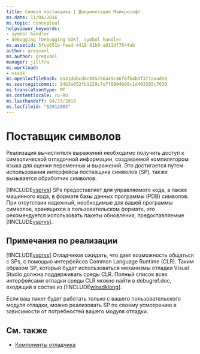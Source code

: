 ```yaml
---
title: Символ поставщика | Документация Майкрософт
ms.date: 11/04/2016
ms.topic: conceptual
helpviewer_keywords:
- symbol handler
- debugging [Debugging SDK], symbol handler
ms.assetid: 5fce651b-fead-4418-81b0-a011df7644ab
author: gregvanl
ms.author: gregvanl
manager: jillfra
ms.workload:
- vssdk
ms.openlocfilehash: ea31d6bcd8c055756a49c46f8fb4b3f377aaade8
ms.sourcegitcommit: 94b3a052fb1229c7e7f8804b09c1d403385c7630
ms.translationtype: MT
ms.contentlocale: ru-RU
ms.lasthandoff: 04/23/2019
ms.locfileid: "62912903"
---
```

# <a name="symbol-provider"></a>Поставщик символов
Реализация вычислителя выражений необходимо получить доступ к символической отладочной информации, создаваемой компилятором языка для оценки переменных и выражений. Это достигается путем использования интерфейсы поставщика символов (SP), также вызывается обработчик символов.

 [!INCLUDE[vsprvs](../../code-quality/includes/vsprvs_md.md)] SPs предоставляет для управляемого кода, а также машинного кода, в формате базы данных программы (PDB) символов. При отсутствии надежный, необходимые для вашей программы символов, хранящихся в пользовательском формате, это рекомендуется использовать пакеты обновления, предоставляемые [!INCLUDE[vsprvs](../../code-quality/includes/vsprvs_md.md)].

## <a name="implementation-notes"></a>Примечания по реализации
 [!INCLUDE[vsprvs](../../code-quality/includes/vsprvs_md.md)] Отладчиков ожидать, что дает возможность общаться с SPs, с помощью интерфейсов Common Language Runtime (CLR). Таким образом SP, который будет использоваться механизмы отладки Visual Studio должна поддерживать среды CLR. Полный список всех интерфейсами отладки среды CLR можно найти в debugref.doc, входящий в состав из [!INCLUDE[winsdklong](../../deployment/includes/winsdklong_md.md)].

 Если ваш пакет будет работать только с вашего пользовательского модуля отладки, можно реализовать SP по своему усмотрению в зависимости от потребностей вашего модуля отладки.

## <a name="see-also"></a>См. также
- [Компоненты отладчика](../../extensibility/debugger/debugger-components.md)